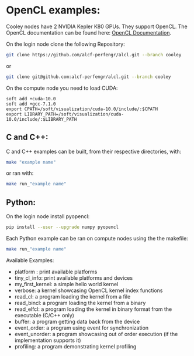 # OpenCL examples:

Cooley nodes have 2 NVIDIA Kepler K80 GPUs. They support OpenCL.
The OpenCL documentation can be found here: [OpenCL Documentation](https://www.khronos.org/registry/OpenCL/sdk/2.2/docs/man/html/).

On the login node clone the following Repository:
```bash
git clone https://github.com/alcf-perfengr/alcl.git --branch cooley
```
or
```bash
git clone git@github.com:alcf-perfengr/alcl.git --branch cooley
```

On the compute node you need to load CUDA:
```
soft add +cuda-10.0
soft add +gcc-7.1.0
export CPATH=/soft/visualization/cuda-10.0/include/:$CPATH
export LIBRARY_PATH=/soft/visualization/cuda-10.0/include/:$LIBRARY_PATH
```

## C and C++:

C and C++ examples can be built, from their respective directories, with:
```bash
make "example name"
```
or ran with:
```bash
make run_"example name"
```

## Python:

On the login node install pyopencl:
```bash
pip install --user --upgrade numpy pyopencl
```
Each Python example can be ran on compute nodes using the the makefile:
```bash
make run_"example name"
```

Available Examples:

* platform : print available platforms
* tiny_cl_info: print available platforms and devices
* my_first_kernel: a simple hello world kernel
* verbose: a kernel showcasing OpenCL kernel index functions
* read_cl: a program loading the kernel from a file
* read_bincl: a program loading the kernel from a binary
* read_elfcl: a program loading the kernel in binary format from the executable (C/C++ only)
* buffer: a program getting data back from the device
* event_order: a program using event for synchronization
* event_unorder: a program showcasing out of order execution (if the implementation supports it)
* profiling: a program demonstrating kernel profiling
